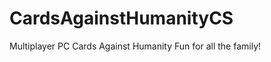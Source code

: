 CardsAgainstHumanityCS
======================

Multiplayer PC Cards Against Humanity
Fun for all the family!

